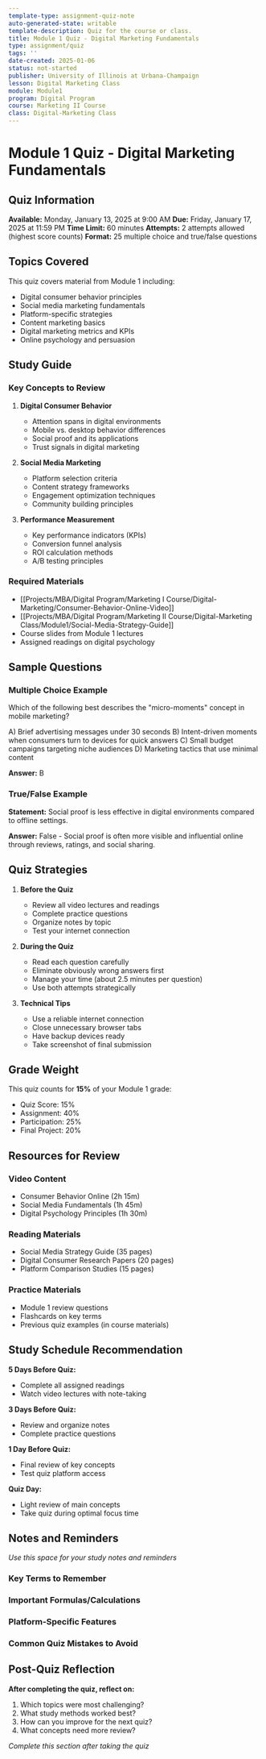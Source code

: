 ```yaml
---
template-type: assignment-quiz-note
auto-generated-state: writable
template-description: Quiz for the course or class.
title: Module 1 Quiz - Digital Marketing Fundamentals
type: assignment/quiz
tags: ''
date-created: 2025-01-06
status: not-started
publisher: University of Illinois at Urbana-Champaign
lesson: Digital Marketing Class
module: Module1
program: Digital Program
course: Marketing II Course
class: Digital-Marketing Class
---
```


# Module 1 Quiz - Digital Marketing Fundamentals

## Quiz Information

**Available:** Monday, January 13, 2025 at 9:00 AM
**Due:** Friday, January 17, 2025 at 11:59 PM
**Time Limit:** 60 minutes
**Attempts:** 2 attempts allowed (highest score counts)
**Format:** 25 multiple choice and true/false questions

## Topics Covered

This quiz covers material from Module 1 including:

- Digital consumer behavior principles
- Social media marketing fundamentals
- Platform-specific strategies
- Content marketing basics
- Digital marketing metrics and KPIs
- Online psychology and persuasion

## Study Guide

### Key Concepts to Review

1. **Digital Consumer Behavior**
   - Attention spans in digital environments
   - Mobile vs. desktop behavior differences
   - Social proof and its applications
   - Trust signals in digital marketing

2. **Social Media Marketing**
   - Platform selection criteria
   - Content strategy frameworks
   - Engagement optimization techniques
   - Community building principles

3. **Performance Measurement**
   - Key performance indicators (KPIs)
   - Conversion funnel analysis
   - ROI calculation methods
   - A/B testing principles

### Required Materials

- [[Projects/MBA/Digital Program/Marketing I Course/Digital-Marketing/Consumer-Behavior-Online-Video]]
- [[Projects/MBA/Digital Program/Marketing II Course/Digital-Marketing Class/Module1/Social-Media-Strategy-Guide]]
- Course slides from Module 1 lectures
- Assigned readings on digital psychology

## Sample Questions

### Multiple Choice Example

Which of the following best describes the "micro-moments" concept in mobile marketing?

A) Brief advertising messages under 30 seconds
B) Intent-driven moments when consumers turn to devices for quick answers
C) Small budget campaigns targeting niche audiences
D) Marketing tactics that use minimal content

**Answer:** B

### True/False Example

**Statement:** Social proof is less effective in digital environments compared to offline settings.

**Answer:** False - Social proof is often more visible and influential online through reviews, ratings, and social sharing.

## Quiz Strategies

1. **Before the Quiz**
   - Review all video lectures and readings
   - Complete practice questions
   - Organize notes by topic
   - Test your internet connection

2. **During the Quiz**
   - Read each question carefully
   - Eliminate obviously wrong answers first
   - Manage your time (about 2.5 minutes per question)
   - Use both attempts strategically

3. **Technical Tips**
   - Use a reliable internet connection
   - Close unnecessary browser tabs
   - Have backup devices ready
   - Take screenshot of final submission

## Grade Weight

This quiz counts for **15%** of your Module 1 grade:
- Quiz Score: 15%
- Assignment: 40%
- Participation: 25%
- Final Project: 20%

## Resources for Review

### Video Content
- Consumer Behavior Online (2h 15m)
- Social Media Fundamentals (1h 45m)
- Digital Psychology Principles (1h 30m)

### Reading Materials
- Social Media Strategy Guide (35 pages)
- Digital Consumer Research Papers (20 pages)
- Platform Comparison Studies (15 pages)

### Practice Materials
- Module 1 review questions
- Flashcards on key terms
- Previous quiz examples (in course materials)

## Study Schedule Recommendation

**5 Days Before Quiz:**
- Complete all assigned readings
- Watch video lectures with note-taking

**3 Days Before Quiz:**
- Review and organize notes
- Complete practice questions

**1 Day Before Quiz:**
- Final review of key concepts
- Test quiz platform access

**Quiz Day:**
- Light review of main concepts
- Take quiz during optimal focus time

## Notes and Reminders

*Use this space for your study notes and reminders*

### Key Terms to Remember

### Important Formulas/Calculations

### Platform-Specific Features

### Common Quiz Mistakes to Avoid

## Post-Quiz Reflection

**After completing the quiz, reflect on:**

1. Which topics were most challenging?
2. What study methods worked best?
3. How can you improve for the next quiz?
4. What concepts need more review?

*Complete this section after taking the quiz*

